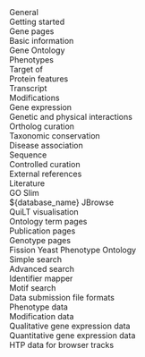 <div class="left-menu-part left-menu-item">General</div>
<div class="left-menu-part left-sub-menu-item"><a routerLink="/documentation/getting-started">Getting started</a></div>
<div class="left-menu-part left-menu-item">Gene pages</div>
<div class="left-menu-part left-sub-menu-item"><a routerLink="/documentation/gene-page-basic-information">Basic information</a></div>
<div class="left-menu-part left-sub-menu-item"><a routerLink="/documentation/gene-page-gene-ontology">Gene Ontology</a></div>
<div class="left-menu-part left-sub-menu-item"><a routerLink="/documentation/gene-page-phenotypes">Phenotypes</a></div>
<div class="left-menu-part left-sub-menu-item"><a routerLink="/documentation/gene-page-target">Target of</a></div>
<div class="left-menu-part left-sub-menu-item"><a routerLink="/documentation/gene-page-protein-features">Protein features</a></div>
<div class="left-menu-part left-sub-menu-item"><a routerLink="/documentation/gene-page-transcript">Transcript</a></div>
<div class="left-menu-part left-sub-menu-item"><a routerLink="/documentation/gene-page-modifications">Modifications</a></div>
<div class="left-menu-part left-sub-menu-item"><a routerLink="/documentation/gene-page-gene-expression">Gene expression</a></div>
<div class="left-menu-part left-sub-menu-item"><a routerLink="/documentation/genetic-and-physical-interactions">Genetic and physical interactions</a></div>
<div class="left-menu-part left-sub-menu-item"><a routerLink="/documentation/orthologs">Ortholog curation</a></div>
<div class="left-menu-part left-sub-menu-item"><a routerLink="/documentation/taxonomic-conservation">Taxonomic conservation</a></div>
<div class="left-menu-part left-sub-menu-item"><a routerLink="/documentation/disease-association">Disease association</a></div>
<div class="left-menu-part left-sub-menu-item"><a routerLink="/documentation/gene-page-sequence">Sequence</a></div>
<div class="left-menu-part left-sub-menu-item"><a routerLink="/documentation/controlled-curation">Controlled curation</a></div>
<div class="left-menu-part left-sub-menu-item"><a routerLink="/documentation/gene-page-external-references">External references</a></div>
<div class="left-menu-part left-sub-menu-item"><a routerLink="/documentation/gene-page-literature">Literature</a></div>
<div class="left-menu-part left-menu-item"><a routerLink="/documentation/pombase-go-slim-documentation">GO Slim</a></div>
<div class="left-menu-part left-menu-item"><a routerLink="/documentation/JBrowse_quick_start">${database_name} JBrowse</a></div>
<div class="left-menu-part left-menu-item"><a routerLink="/documentation/quick-little-tool">QuiLT visualisation</a></div>
<div class="left-menu-part left-menu-item"><a routerLink="/documentation/ontology-term-page">Ontology term pages</a></div>
<div class="left-menu-part left-menu-item"><a routerLink="/documentation/publication-page">Publication pages</a></div>
<div class="left-menu-part left-menu-item"><a routerLink="/documentation/genotype-page">Genotype pages</a></div>
<div class="left-menu-part left-menu-item"><a routerLink="/browse-curation/fission-yeast-phenotype-ontology">Fission Yeast Phenotype Ontology</a></div>
<div class="left-menu-part left-menu-item"><a routerLink="/documentation/simple-search-documentation">Simple search</a></div>
<div class="left-menu-part left-menu-item"><a routerLink="/documentation/advanced-search">Advanced search</a></div>
<div class="left-menu-part left-menu-item"><a routerLink="/documentation/id-mapper">Identifier mapper</a></div>
<div class="left-menu-part left-menu-item"><a routerLink="/documentation/motif-search">Motif search</a></div>
<div class="left-menu-part left-menu-item">Data submission file formats</div>
<div class="left-menu-part left-sub-menu-item"><a routerLink="/documentation/phenotype-data-bulk-upload-format">Phenotype data</a></div>
<div class="left-menu-part left-sub-menu-item"><a routerLink="/documentation/modification-data-bulk-upload-format">Modification data</a></div>
<div class="left-menu-part left-sub-menu-item"><a routerLink="/documentation/qualitative-gene-expression-data-bulk-upload-format">Qualitative gene expression data</a></div>
<div class="left-menu-part left-sub-menu-item"><a routerLink="/documentation/quantitative-gene-expression-data-bulk-upload-format">Quantitative gene expression data</a></div>
<div class="left-menu-part left-sub-menu-item"><a routerLink="/documentation/data-submission-form-for-HTP-sequence-linked-data">HTP data for browser tracks</a></div>

